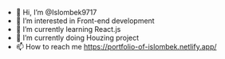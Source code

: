 - 👋 Hi, I’m @Islombek9717
- 👀 I’m interested in Front-end development
- 🌱 I’m currently learning React.js
- 💞️ I’m currently doing Houzing project 
- 📫 How to reach me https://portfolio-of-islombek.netlify.app/

<!---
Islombek9717/Islombek9717 is a ✨ special ✨ repository because its `README.md` (this file) appears on your GitHub profile.
You can click the Preview link to take a look at your changes.
--->

